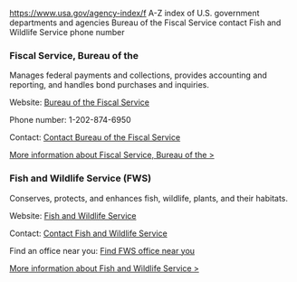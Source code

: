 

https://www.usa.gov/agency-index/f
A-Z index of U.S. government departments and agencies
Bureau of the Fiscal Service contact
Fish and Wildlife Service phone number

### Fiscal Service, Bureau of the

Manages federal payments and collections, provides accounting and reporting, and handles bond purchases and inquiries.

Website: [Bureau of the Fiscal Service](http://www.fiscal.treasury.gov)

Phone number: 1-202-874-6950

Contact: [Contact Bureau of the Fiscal Service](https://www.fiscal.treasury.gov/contact/)

[More information about Fiscal Service, Bureau of the >](https://www.usa.gov/agencies/bureau-of-the-fiscal-service)

### Fish and Wildlife Service (FWS)

Conserves, protects, and enhances fish, wildlife, plants, and their habitats.

Website: [Fish and Wildlife Service](https://www.fws.gov/)

Contact: [Contact Fish and Wildlife Service](https://www.fws.gov/contact-us)

Find an office near you: [Find FWS office near you](https://www.fws.gov/our-facilities)

[More information about Fish and Wildlife Service >](https://www.usa.gov/agencies/fish-and-wildlife-service)
